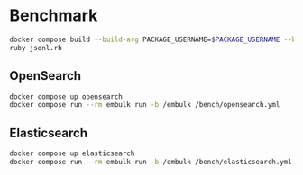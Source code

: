 # Benchmark

```sh
docker compose build --build-arg PACKAGE_USERNAME=$PACKAGE_USERNAME --build-arg PACKAGE_TOKEN=$PACKAGE_TOKEN embulk
ruby jsonl.rb
```

## OpenSearch

```sh
docker compose up opensearch
docker compose run --rm embulk run -b /embulk /bench/opensearch.yml
```

## Elasticsearch

```sh
docker compose up elasticsearch
docker compose run --rm embulk run -b /embulk /bench/elasticsearch.yml
```
